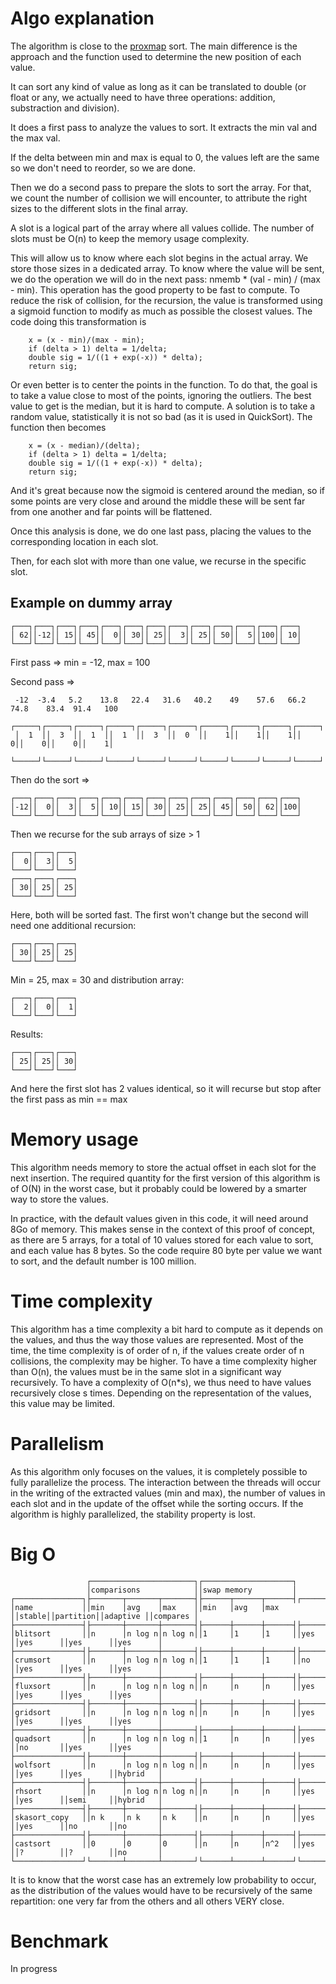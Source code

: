 
# Algo explanation

The algorithm is close to the [proxmap](https://en.wikipedia.org/wiki/Proxmap_sort) sort. The main difference is the approach and the function used to determine the new position of each value.

It can sort any kind of value as long as it can be translated to double (or float or any, we actually need to have three operations: addition, substraction and division).

It does a first pass to analyze the values to sort. It extracts the min val and the max val.

If the delta between min and max is equal to 0, the values left are the same so we don't need to reorder, so we are done.

Then we do a second pass to prepare the slots to sort the array.
For that, we count the number of collision we will encounter, to attribute the right sizes to the different slots in the final array.

A slot is a logical part of the array where all values collide. 
The number of slots must be O(n) to keep the memory usage complexity.

This will allow us to know where each slot begins in the actual array.
We store those sizes in a dedicated array. To know where the value will be sent, we do the operation we will do in the next pass: nmemb * (val - min) / (max - min).
This operation has the good property to be fast to compute. 
To reduce the risk of collision, for the recursion, the value is transformed using a sigmoid function to modify as much as possible the closest values.
The code doing this transformation is 
```
    x = (x - min)/(max - min);
    if (delta > 1) delta = 1/delta;
    double sig = 1/((1 + exp(-x)) * delta);
    return sig;
```
Or even better is to center the points in the function. To do that, the goal is to take a value close to most of the points, ignoring the outliers. 
The best value to get is the median, but it is hard to compute. A solution is to take a random value, statistically it is not so bad (as it is used in QuickSort).
The function then becomes 
```
    x = (x - median)/(delta);
    if (delta > 1) delta = 1/delta;
    double sig = 1/((1 + exp(-x)) * delta);
    return sig;
```
And it's great because now the sigmoid is centered around the median, so if some points are very close and around the middle these will be sent far from one another and far points will be flattened.

Once this analysis is done, we do one last pass, placing the values to the corresponding location in each slot.

Then, for each slot with more than one value, we recurse in the specific slot.

## Example on dummy array

```
┌───┐┌───┐┌───┐┌───┐┌───┐┌───┐┌───┐┌───┐┌───┐┌───┐┌───┐┌───┐┌───┐
│ 62││-12││ 15││ 45││  0││ 30││ 25││  3││ 25││ 50││  5││100││ 10│
└───┘└───┘└───┘└───┘└───┘└───┘└───┘└───┘└───┘└───┘└───┘└───┘└───┘
```
First pass => min = -12, max = 100

Second pass =>
```
 -12  -3.4   5.2    13.8   22.4   31.6   40.2    49    57.6   66.2   74.8    83.4  91.4   100
 ┌─────┐┌─────┐┌─────┐┌─────┐┌─────┐┌─────┐┌─────┐┌─────┐┌─────┐┌─────┐┌─────┐┌─────┐┌─────┐
 │  1  ││  3  ││  1  ││  1  ││  3  ││  0  ││    1││    1││    1││    0││    0││    0││    1│
 └─────┘└─────┘└─────┘└─────┘└─────┘└─────┘└─────┘└─────┘└─────┘└─────┘└─────┘└─────┘└─────┘
```
 Then do the sort =>
```
┌───┐┌───┐┌───┐┌───┐┌───┐┌───┐┌───┐┌───┐┌───┐┌───┐┌───┐┌───┐┌───┐
│-12││  0││  3││  5││ 10││ 15││ 30││ 25││ 25││ 45││ 50││ 62││100│
└───┘└───┘└───┘└───┘└───┘└───┘└───┘└───┘└───┘└───┘└───┘└───┘└───┘
```

Then we recurse for the sub arrays of size > 1
```
┌───┐┌───┐┌───┐
│  0││  3││  5│
└───┘└───┘└───┘
┌───┐┌───┐┌───┐
│ 30││ 25││ 25│
└───┘└───┘└───┘
```
Here, both will be sorted fast. The first won't change but the second will need one additional recursion:

```
┌───┐┌───┐┌───┐
│ 30││ 25││ 25│
└───┘└───┘└───┘
```
Min = 25, max = 30 and distribution array:
```
┌───┐┌───┐┌───┐
│  2││  0││  1│
└───┘└───┘└───┘
```
Results:
```
┌───┐┌───┐┌───┐
│ 25││ 25││ 30│
└───┘└───┘└───┘
```
And here the first slot has 2 values identical, so it will recurse but stop after the first pass as min == max

# Memory usage

This algorithm needs memory to store the actual offset in each slot for the next insertion. 
The required quantity for the first version of this algorithm is of O(N) in the worst case, but it probably could be lowered by a smarter way to store the values.

In practice, with the default values given in this code, it will need around 8Go of memory. 
This makes sense in the context of this proof of concept, as there are 5 arrays, for a total of 10 values stored for each value to sort, and each value has 8 bytes.
So the code require 80 byte per value we want to sort, and the default number is 100 million. 

# Time complexity

This algorithm has a time complexity a bit hard to compute as it depends on the values, and thus the way those values are represented.
Most of the time, the time complexity is of order of n, if the values create order of n collisions, the complexity may be higher.
To have a time complexity higher than O(n), the values must be in the same slot in a significant way recursively. 
To have a complexity of O(n*s), we thus need to have values recursively close s times. 
Depending on the representation of the values, this value may be limited.

# Parallelism

As this algorithm only focuses on the values, it is completely possible to fully parallelize the process. 
The interaction between the threads will occur in the writing of the extracted values (min and max), the number of values in each slot and in the update of the offset while the sorting occurs.
If the algorithm is highly parallelized, the stability property is lost.

# Big O 

```
                 ┌───────────────────────┐┌────────────────────┐
                 │comparisons            ││swap memory         │
┌───────────────┐├───────┬───────┬───────┤├──────┬──────┬──────┤┌──────┐┌─────────┐┌─────────┐┌─────────┐
│name           ││min    │avg    │max    ││min   │avg   │max   ││stable││partition││adaptive ││compares │
├───────────────┤├───────┼───────┼───────┤├──────┼──────┼──────┤├──────┤├─────────┤├─────────┤├─────────┤
│blitsort       ││n      │n log n│n log n││1     │1     │1     ││yes   ││yes      ││yes      ││yes      │
├───────────────┤├───────┼───────┼───────┤├──────┼──────┼──────┤├──────┤├─────────┤├─────────┤├─────────┤
│crumsort       ││n      │n log n│n log n││1     │1     │1     ││no    ││yes      ││yes      ││yes      │
├───────────────┤├───────┼───────┼───────┤├──────┼──────┼──────┤├──────┤├─────────┤├─────────┤├─────────┤
│fluxsort       ││n      │n log n│n log n││n     │n     │n     ││yes   ││yes      ││yes      ││yes      │
├───────────────┤├───────┼───────┼───────┤├──────┼──────┼──────┤├──────┤├─────────┤├─────────┤├─────────┤
│gridsort       ││n      │n log n│n log n││n     │n     │n     ││yes   ││yes      ││yes      ││yes      │
├───────────────┤├───────┼───────┼───────┤├──────┼──────┼──────┤├──────┤├─────────┤├─────────┤├─────────┤
│quadsort       ││n      │n log n│n log n││1     │n     │n     ││yes   ││no       ││yes      ││yes      │
├───────────────┤├───────┼───────┼───────┤├──────┼──────┼──────┤├──────┤├─────────┤├─────────┤├─────────┤
│wolfsort       ││n      │n log n│n log n││n     │n     │n     ││yes   ││yes      ││yes      ││hybrid   │
├───────────────┤├───────┼───────┼───────┤├──────┼──────┼──────┤├──────┤├─────────┤├─────────┤├─────────┤
│rhsort         ││n      │n log n│n log n││n     │n     │n     ││yes   ││yes      ││semi     ││hybrid   │
├───────────────┤├───────┼───────┼───────┤├──────┼──────┼──────┤├──────┤├─────────┤├─────────┤├─────────┤
│skasort_copy   ││n k    │n k    │n k    ││n     │n     │n     ││yes   ││yes      ││no       ││no       │
├───────────────┤├───────┼───────┼───────┤├──────┼──────┼──────┤├──────┤├─────────┤├─────────┤├─────────┤
│castsort       ││0      │0      │0      ││n     │n     │n^2   ││yes   ││?        ││?        ││no       │
└───────────────┘└───────┴───────┴───────┘└──────┴──────┴──────┘└──────┘└─────────┘└─────────┘└─────────┘

```
It is to know that the worst case has an extremely low probability to occur,
as the distribution of the values would have to be recursively of the same repartition: 
one very far from the others and all others VERY close.

# Benchmark

In progress
